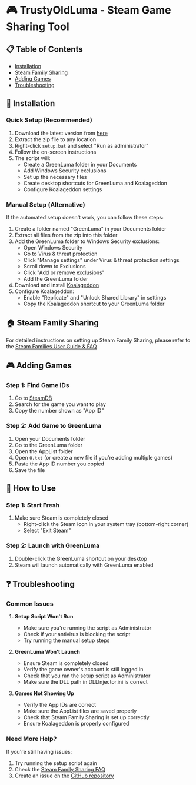 # 🎮 TrustyOldLuma - Steam Game Sharing Tool

## 📋 Table of Contents

- [Installation](#-installation)
- [Steam Family Sharing](#-steam-family-sharing)
- [Adding Games](#-adding-games)
- [Troubleshooting](#-troubleshooting)

## 🚀 Installation

### Quick Setup (Recommended)

1. Download the latest version from [here](https://github.com/armand0e/TrustyOldLuma/releases/latest)
2. Extract the zip file to any location
3. Right-click `setup.bat` and select "Run as administrator"
4. Follow the on-screen instructions
5. The script will:
   - Create a GreenLuma folder in your Documents
   - Add Windows Security exclusions
   - Set up the necessary files
   - Create desktop shortcuts for GreenLuma and Koalageddon
   - Configure Koalageddon settings

### Manual Setup (Alternative)

If the automated setup doesn't work, you can follow these steps:

1. Create a folder named "GreenLuma" in your Documents folder
2. Extract all files from the zip into this folder
3. Add the GreenLuma folder to Windows Security exclusions:
   - Open Windows Security
   - Go to Virus & threat protection
   - Click "Manage settings" under Virus & threat protection settings
   - Scroll down to Exclusions
   - Click "Add or remove exclusions"
   - Add the GreenLuma folder
4. Download and install [Koalageddon](https://github.com/acidicoala/Koalageddon/releases/latest)
5. Configure Koalageddon:
   - Enable "Replicate" and "Unlock Shared Library" in settings
   - Copy the Koalageddon shortcut to your GreenLuma folder

## 🏠 Steam Family Sharing

For detailed instructions on setting up Steam Family Sharing, please refer to the [Steam Families User Guide & FAQ](https://help.steampowered.com/en/faqs/view/054C-3167-DD7F-49D4)

## 🎮 Adding Games

### Step 1: Find Game IDs

1. Go to [SteamDB](https://steamdb.info/)
2. Search for the game you want to play
3. Copy the number shown as "App ID"

### Step 2: Add Game to GreenLuma

1. Open your Documents folder
2. Go to the GreenLuma folder
3. Open the AppList folder
4. Open `0.txt` (or create a new file if you're adding multiple games)
5. Paste the App ID number you copied
6. Save the file

## 🚀 How to Use

### Step 1: Start Fresh

1. Make sure Steam is completely closed
   - Right-click the Steam icon in your system tray (bottom-right corner)
   - Select "Exit Steam"

### Step 2: Launch with GreenLuma

1. Double-click the GreenLuma shortcut on your desktop
2. Steam will launch automatically with GreenLuma enabled

## ❓ Troubleshooting

### Common Issues

1. **Setup Script Won't Run**
   - Make sure you're running the script as Administrator
   - Check if your antivirus is blocking the script
   - Try running the manual setup steps

2. **GreenLuma Won't Launch**
   - Ensure Steam is completely closed
   - Verify the game owner's account is still logged in
   - Check that you ran the setup script as Administrator
   - Make sure the DLL path in DLLInjector.ini is correct

3. **Games Not Showing Up**
   - Verify the App IDs are correct
   - Make sure the AppList files are saved properly
   - Check that Steam Family Sharing is set up correctly
   - Ensure Koalageddon is properly configured

### Need More Help?

If you're still having issues:

1. Try running the setup script again
2. Check the [Steam Family Sharing FAQ](https://help.steampowered.com/en/faqs/view/054C-3167-DD7F-49D4)
3. Create an issue on the [GitHub repository](https://github.com/armand0e/TrustyOldLuma/issues)
